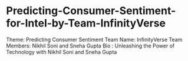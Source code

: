 # Predicting-Consumer-Sentiment-for-Intel-by-Team-InfinityVerse
Theme: Predicting Consumer Sentiment Team Name: InfinityVerse Team Members: Nikhil Soni and Sneha Gupta Bio : Unleashing the Power of Technology with Nikhil Soni and Sneha Gupta
